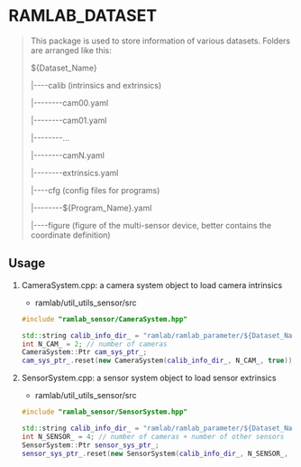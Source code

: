# RAMLAB_DATASET

> This package is used to store information of various datasets. Folders are arranged like this:
>
> ${Dataset_Name}
>
> |----calib (intrinsics and extrinsics)
>
> |--------cam00.yaml
>
> |--------cam01.yaml
>
> |--------...
>
> |--------camN.yaml
>
> |--------extrinsics.yaml
>
> |----cfg (config files for programs)
>
> |--------${Program_Name}.yaml
>
> |----figure (figure of the multi-sensor device, better contains the coordinate definition)

## Usage

1. CameraSystem.cpp: a camera system object to load camera intrinsics

   - ramlab/util_utils_sensor/src

   ```  c++
   #include "ramlab_sensor/CameraSystem.hpp"
   
   std::string calib_info_dir_ = "ramlab/ramlab_parameter/${Dataset_Name}/calib"
   int N_CAM_ = 2; // number of cameras 
   CameraSystem::Ptr cam_sys_ptr_;
   cam_sys_ptr_.reset(new CameraSystem(calib_info_dir_, N_CAM_, true));
   ```

2. SensorSystem.cpp: a sensor system object to load sensor extrinsics

   - ramlab/util_utils_sensor/src

   ```  c++
   #include "ramlab_sensor/SensorSystem.hpp"
   
   std::string calib_info_dir_ = "ramlab/ramlab_parameter/${Dataset_Name}/calib"
   int N_SENSOR_ = 4; // number of cameras + number of other sensors
   SensorSystem::Ptr sensor_sys_ptr_;
   sensor_sys_ptr_.reset(new SensorSystem(calib_info_dir_, N_SENSOR_, true));
   ```





